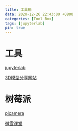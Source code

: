 ```yaml
---
title: 工具箱
data: 2020-12-26 22:43:00 +0800
categories: [Tool Box]
tags: [jupyterlab]
pin: true
---
```


# 工具
[jupyterlab](https://jupyterlab.readthedocs.io/en/latest/)

[3D模型分享网站](https://www.thingiverse.com)

# 树莓派
[picamera](https://picamera.readthedocs.io/en/release-1.13/)

[微雪课堂](https://www.waveshare.net/study/portal.php)